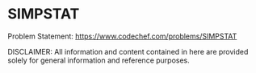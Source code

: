 # SIMPSTAT

Problem Statement: https://www.codechef.com/problems/SIMPSTAT

DISCLAIMER:
All information and content contained in here are provided solely for general information and reference purposes.
